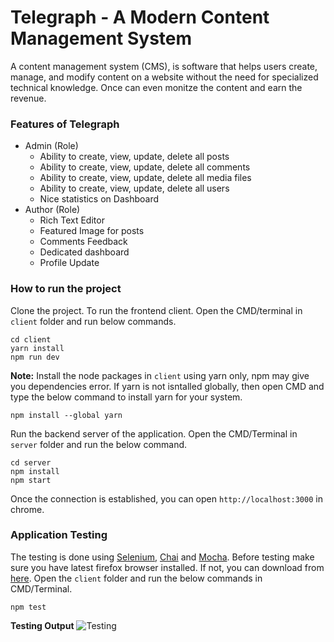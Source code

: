# Telegraph - A Modern Content Management System
A content management system (CMS), is software that helps users create, manage, and modify content on a website without the need for specialized technical knowledge. Once can even monitze the content and earn the revenue.

### Features of Telegraph
- Admin (Role)
    - Ability to create, view, update, delete all posts
    - Ability to create, view, update, delete all comments
    - Ability to create, view, update, delete all media files
    - Ability to create, view, update, delete all users
    - Nice statistics on Dashboard
- Author (Role)
    - Rich Text Editor
    - Featured Image for posts
    - Comments Feedback
    - Dedicated dashboard
    - Profile Update

### How to run the project
Clone the project. To run the frontend client. Open the CMD/terminal in `client` folder and run below commands.
```
cd client
yarn install
npm run dev
```
**Note:** Install the node packages in `client` using yarn only, npm may give you dependencies error. If yarn is not isntalled globally, then open CMD and type the below command to install yarn for your system.
```
npm install --global yarn
```
Run the backend server of the application. Open the CMD/Terminal in `server` folder and run the below command.
```
cd server
npm install
npm start
```
Once the connection is established, you can open `http://localhost:3000` in chrome.

### Application Testing
The testing is done using [Selenium](https://www.selenium.dev/documentation/webdriver/getting_started/install_library/), [Chai](https://www.chaijs.com/) and [Mocha](https://mochajs.org/).
Before testing make sure you have latest firefox browser installed. If not, you can download from [here](https://www.mozilla.org/en-US/firefox/new/). Open the `client` folder and run the below commands in CMD/Terminal.
```
npm test
```
**Testing Output**
![Testing](https://gitlab-wipro.stackroute.in/nooruddin.5118032.et/capstone-cms/-/raw/master/client/tests/Testing.png)